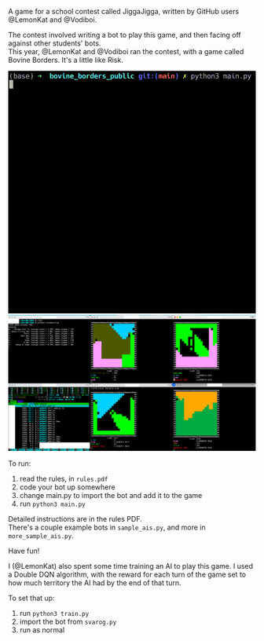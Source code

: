 A game for a school contest called JiggaJigga, written by GitHub users @LemonKat and @Vodiboi.

The contest involved writing a bot to play this game, and then facing off against other students' bots.  
This year, @LemonKat and @Vodiboi ran the contest, with a game called Bovine Borders. It's a little like Risk.

![game video](images/example_game_2.gif)
![game screenshot](images/screenshot1.png)

To run:
1. read the rules, in `rules.pdf`
2. code your bot up somewhere
3. change main.py to import the bot and add it to the game
4. run `python3 main.py`

Detailed instructions are in the rules PDF.  
There's a couple example bots in `sample_ais.py`, and more in `more_sample_ais.py`.

Have fun!

I (@LemonKat) also spent some time training an AI to play this game. I used a Double DQN algorithm, with the reward for each turn of the game set to how much territory the AI had by the end of that turn.

To set that up:
1. run `python3 train.py`
2. import the bot from `svarog.py`
3. run as normal